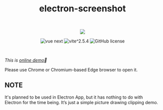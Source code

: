 <h1 align="center">electron-screenshot</h1>
<br/>
<p align="center">
  <img src="https://img.shields.io/badge/✂ screenshot-【待到山花烂漫时🌺】-red.svg?style=for-the-badge&labelColor=abcdef">
</p>
<p align="center">
  <img alt="vue next" src="https://img.shields.io/github/package-json/dependency-version/canvascat/electron-screenshot/vue?logo=vue3">
  <img src="https://img.shields.io/badge/vite-^2.5.4-646cff.svg" alt="vite^2.5.4">
  <img src="https://img.shields.io/github/license/canvascat/electron-screenshot" alt="GitHub license">
</p>
<br/>

_This is [online demo](https://canvascat.github.io/electron-screenshot/)🚀_

Please use Chrome or Chromium-based Edge browser to open it.

## NOTE

It's planned to be used in Electron App, but it has nothing to do with Electron for the time being.
It’s just a simple picture drawing clipping demo.
